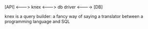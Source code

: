 [API] <---> knex <---> db driver <----> [DB]

knex is a query builder: a fancy way of saying a translator between a programming language and SQL
